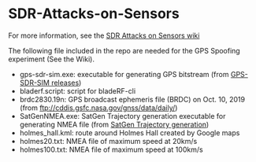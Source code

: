 # SDR-Attacks-on-Sensors

For more information, see the [SDR Attacks on Sensors wiki](https://github.com/jianqiucao/SDR-Attacks-on-Sensors/wiki)


The following file included in the repo are needed for the GPS Spoofing experiment (See the Wiki).

* gps-sdr-sim.exe: executable for generating GPS bitstream (from [GPS-SDR-SIM releases](https://github.com/osqzss/gps-sdr-sim/releases))
* bladerf.script: script for bladeRF-cli
* brdc2830.19n: GPS broadcast ephemeris file (BRDC) on Oct. 10, 2019 (from ftp://cddis.gsfc.nasa.gov/gnss/data/daily/)
* SatGenNMEA.exe: SatGen Trajectory generation executable for generating NMEA file (from [SatGen Trajectory generation](https://www.labsat.co.uk/index.php/en/free-gps-nmea-simulator-software))
* holmes_hall.kml: route around Holmes Hall created by Google maps
* holmes20.txt: NMEA file of maximum speed at 20km/s
* holmes100.txt: NMEA file of maximum speed at 100km/s

